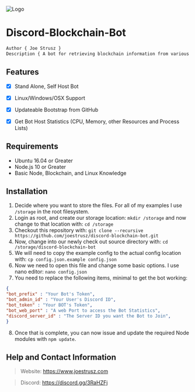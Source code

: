 ![Logo](https://www.joestrusz.com/images/logo_small.png)
# Discord-Blockchain-Bot
```css
Author { Joe Strusz }
Description { A bot for retrieving blockchain information from various explorer APIs. }
```


## Features
- [x] Stand Alone, Self Host Bot
- [x] Linux/Windows/OSX Support
- [x] Updateable Bootstrap from GitHub
- [x] Get Bot Host Statistics (CPU, Memory, other Resources and Process Lists)



## Requirements
* Ubuntu 16.04 or Greater
* Node.js 10 or Greater
* Basic Node, Blockchain, and Linux Knowledge



## Installation
1. Decide where you want to store the files. For all of my examples I use `/storage` in the root filesystem. 
2. Login as root, and create our storage location: `mkdir /storage` and now change to that location with: `cd /storage`
3. Checkout this repository with: `git clone --recursive https://github.com/joestrusz/discord-blockchain-bot.git`
4. Now, change into our newly check out source directory with: `cd /storage/discord-blockchain-bot` 
5. We will need to copy the example config to the actual config location with: `cp config.json.example config.json`
6. Now we need to open this file and change some basic options. I use nano editor: `nano config.json`
7. You need to replace the following items, minimal to get the bot working:
```json
{
"bot_prefix" : "Your Bot's Token",
"bot_admin_id" : "Your User's Discord ID",
"bot_token" : "Your BOT's Token",
"bot_web_port" : "A web Port to access the Bot Statistics",
"discord_server_id" : "The Server ID you want the Bot to Join",
}
```

8. Once that is complete, you can now issue and update the required Node modules with `npm update`. 



## Help and Contact Information
> Website: https://www.joestrusz.com

> Discord: https://discord.gg/3RaHZFj

